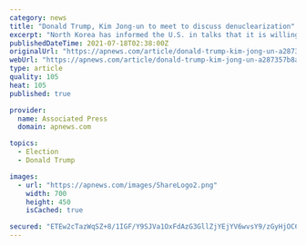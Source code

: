 ```yaml
---
category: news
title: "Donald Trump, Kim Jong-un to meet to discuss denuclearization"
excerpt: "North Korea has informed the U.S. in talks that it is willing to discuss denuclearization at an upcoming summit, a senior administration official confirmed Sunday. \"The United States and North Korea have been holding talks in preparation for a summit,"
publishedDateTime: 2021-07-18T02:38:00Z
originalUrl: "https://apnews.com/article/donald-trump-kim-jong-un-a287357b8abcc4e12452652424451138"
webUrl: "https://apnews.com/article/donald-trump-kim-jong-un-a287357b8abcc4e12452652424451138"
type: article
quality: 105
heat: 105
published: true

provider:
  name: Associated Press
  domain: apnews.com

topics:
  - Election
  - Donald Trump

images:
  - url: "https://apnews.com/images/ShareLogo2.png"
    width: 700
    height: 450
    isCached: true

secured: "ETEw2cTazWqSZ+8/1IGF/Y9SJVa1OxFdAzG3GllZjYEjYV6wvsY9/zGyHjOC6R7TGSW0ihuahWm8N3Ec9k1S0pAXGVPJYEunTB6CLLqB9jr5Ak9Mt7/WTvsgILcpVVAorV65uLkARnl7EZdUklc6QJUxmhV2HnaHeiBts3JZZrcYiZykt+uBZ73YMgTfNYiWTP7sxV47RTo+uhQYttKy4AL7l1dhTqoL3UFySZV06q3jWEVGWbGkZqx81cTMcag7l0O5V3j9MPLkseBcawtSLiqGLyVYNwyok54grYuwbqz5say+EdyhUouBJpRSgoNsjU586s/SV3cOBoo0rNOZcWqTjFIL4unGB0OFTx0Y7Fw=;UWxI54gO829iWcAtoRyd4w=="
---
```


